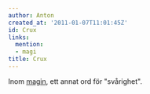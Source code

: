 ```yaml
---
author: Anton
created_at: '2011-01-07T11:01:45Z'
id: Crux
links:
  mention:
  - magi
title: Crux
---
```


Inom [magin], ett annat ord för "svårighet".

  [magin]: magi
